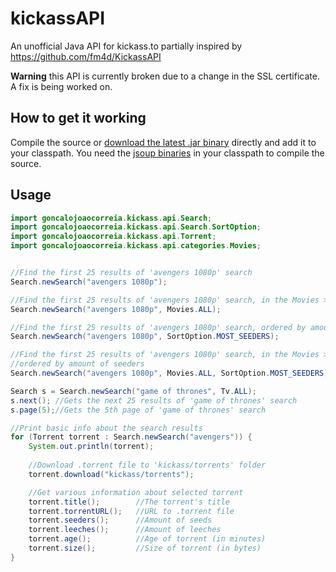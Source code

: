 # kickassAPI

An unofficial Java API for kickass.to partially inspired by https://github.com/fm4d/KickassAPI

**Warning** this API is currently broken due to a change in the SSL certificate. A fix is being worked on.

## How to get it working

Compile the source or [download the latest .jar binary](https://github.com/GoncaloJoaoCorreia/kickassAPI/releases/latest) directly and add it to your classpath.
You need the [jsoup binaries](http://jsoup.org/download) in your classpath to compile the source.

## Usage

``` Java
import goncalojoaocorreia.kickass.api.Search;
import goncalojoaocorreia.kickass.api.Search.SortOption;
import goncalojoaocorreia.kickass.api.Torrent;
import goncalojoaocorreia.kickass.api.categories.Movies;


//Find the first 25 results of 'avengers 1080p' search
Search.newSearch("avengers 1080p");

//Find the first 25 results of 'avengers 1080p' search, in the Movies > All category only
Search.newSearch("avengers 1080p", Movies.ALL);

//Find the first 25 results of 'avengers 1080p' search, ordered by amount of seeders
Search.newSearch("avengers 1080p", SortOption.MOST_SEEDERS);

//Find the first 25 results of 'avengers 1080p' search, in the Movies > All category only,
//ordered by amount of seeders
Search.newSearch("avengers 1080p", Movies.ALL, SortOption.MOST_SEEDERS);

Search s = Search.newSearch("game of thrones", Tv.ALL);
s.next(); //Gets the next 25 results of 'game of thrones' search
s.page(5);//Gets the 5th page of 'game of thrones' search

//Print basic info about the search results
for (Torrent torrent : Search.newSearch("avengers")) {
	System.out.println(torrent);
	
	//Download .torrent file to 'kickass/torrents' folder
	torrent.download("kickass/torrents");

	//Get various information about selected torrent
	torrent.title();		//The torrent's title
	torrent.torrentURL();	//URL to .torrent file
	torrent.seeders();		//Amount of seeds
	torrent.leeches();		//Amount of leeches
	torrent.age();			//Age of torrent (in minutes)
	torrent.size();			//Size of torrent (in bytes)
}


```
